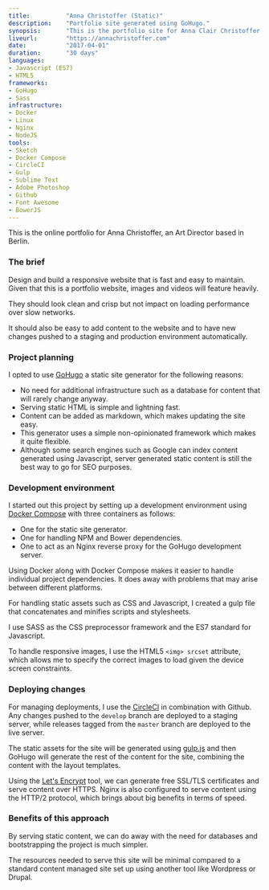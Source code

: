 ```yaml
---
title: 			"Anna Christoffer (Static)"
description:	"Portfolio site generated using GoHugo."
synopsis:		"This is the portfolio site for Anna Clair Christoffer generated using the GoHugo static site generator."
liveurl:		"https://annachristoffer.com"
date:			"2017-04-01"
duration:		"30 days"
languages: 		
- Javascript (ES7)
- HTML5
frameworks:
- GoHugo
- Sass
infrastructure: 
- Docker
- Linux
- Nginx
- NodeJS
tools:
- Sketch
- Docker Compose
- CircleCI
- Gulp
- Sublime Text
- Adobe Photoshop
- Github
- Font Awesome
- BowerJS
---
```


This is the online portfolio for Anna Christoffer, an Art Director based in Berlin.

### The brief
Design and build a responsive website that is fast and easy to maintain. Given that this is a portfolio website, images and videos will feature heavily.

They should look clean and crisp but not impact on loading performance over slow networks.

It should also be easy to add content to the website and to have new changes pushed to a staging and production environment automatically.

### Project planning
I opted to use [GoHugo](https://gohugo.io) a static site generator for the following reasons:

- No need for additional infrastructure such as a database for content that will rarely change anyway.
- Serving static HTML is simple and lightning fast.
- Content can be added as markdown, which makes updating the site easy.
- This generator uses a simple non-opinionated framework which makes it quite flexible.
- Although some search engines such as Google can index content generated using Javascript, server generated static content is still the best way to go for SEO purposes.

### Development environment
I started out this project by setting up a development environment using [Docker Compose](https://docs.docker.com/compose/) with three containers as follows:

- One for the static site generator.
- One for handling NPM and Bower dependencies.
- One to act as an Nginx reverse proxy for the GoHugo development server.

Using Docker along with Docker Compose makes it easier to handle individual project dependencies. It does away with problems that may arise between different platforms.

For handling static assets such as CSS and Javascript, I created a gulp file that concatenates and minifies scripts and stylesheets.

I use SASS as the CSS preprocessor framework and the ES7 standard for Javascript.

To handle responsive images, I use the HTML5 `<img> srcset` attribute, which allows me to specify the correct images to load given the device screen constraints.

### Deploying changes
For managing deployments, I use the [CircleCI](https://circleci.com/) in combination with Github. Any changes pushed to the `develop` branch are deployed to a staging server, while releases tagged from the `master` branch are deployed to the live server.

The static assets for the site will be generated using [gulp.js](http://gulpjs.com/) and then GoHugo will generate the rest of the content for the site, combining the content with the layout templates.

Using the [Let's Encrypt](https://letsencrypt.org/) tool, we can generate free SSL/TLS certificates and serve content over HTTPS. Nginx is also configured to serve content using the HTTP/2 protocol, which brings about big benefits in terms of speed.

### Benefits of this approach
By serving static content, we can do away with the need for databases and bootstrapping the project is much simpler. 

The resources needed to serve this site will be minimal compared to a standard content managed site set up using another tool like Wordpress or Drupal.








